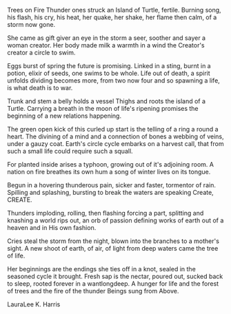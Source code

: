Trees on Fire
Thunder ones struck
an Island of Turtle, fertile.
Burning song,
his flash, his cry, his heat,
her quake, her shake, her flame
then calm,
of a storm now gone.

She came as gift giver
an eye in the storm
a seer, soother and sayer
a woman creator.
Her body made milk
a warmth in a wind
the Creator's creator
a circle to swim.

Eggs burst of spring
the future is promising.
Linked in a sting, burnt in a potion,
elixir of seeds, one swims to be whole.
Life out of death, a spirit unfolds
dividing becomes more, from two now four
and so spawning a life, is what death is to war.

Trunk and stem
a belly holds a vessel
Thighs and roots
the island of a Turtle.
Carrying a breath
in the moon of life's ripening
promises the beginning
of a new relations happening.

The green open kick
of this curled up start
is the telling of a ring
a round a heart.
The divining of a mind
and a connection of bones
a webbing of veins,
under a gauzy coat.
Earth's circle cycle
embarks on a harvest call,
that from such a small life
could require such a squall.

For planted inside arises a typhoon,
growing out of it's adjoining room.
A nation on fire breathes its own hum
a song of winter lives on its tongue.

Begun in a hovering thunderous pain,
sicker and faster, tormentor of rain.
Spilling and splashing, bursting to break
the waters are speaking Create, CREATE.

Thunders imploding, rolling, then flashing
forcing a part, splitting and knashing
a world rips out, an orb of passion
defining works of earth out of a heaven
and in His own fashion.

Cries steal the storm from the night,
blown into the branches to a mother's sight.
A new shoot of earth, of air, of light
from deep waters came the tree of life.

Her beginnings are the endings
she ties off in a knot,
sealed in the seasoned cycle it brought.
Fresh sap is the nectar,
poured out, sucked back to sleep,
rooted forever in a wantlongdeep.
A hunger for life and the forest of trees
and the fire of the thunder Beings sung from Above.

LauraLee K. Harris